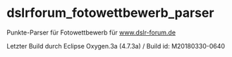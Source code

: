 # dslrforum_fotowettbewerb_parser
Punkte-Parser für Fotowettbewerb für www.dslr-forum.de

Letzter Build durch Eclipse Oxygen.3a (4.7.3a) / Build id: M20180330-0640
